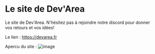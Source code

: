 # Le site de Dev'Area
Le site de Dev'Area.
N'hésitez pas à rejoindre notre discord pour donner vos retours et vos idées!

Le lien : https://devarea.fr

Apercu du site :
![image](https://user-images.githubusercontent.com/75624478/154669482-8f55cff9-7631-4c36-baf1-3549955dac41.png)
